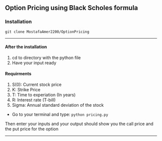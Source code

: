
## Option Pricing using Black Scholes formula

### Installation

`
git clone MostafaAmer2200/OptionPricing
`
***
#### After the installation
1. cd to directory with the python file
2. Have your input ready

#### Requirments

1. S(0): Current stock price
2. K: Strike Price
3. T: Time to experiation (In years)
4. R: Interest rate (T-bill)
5. Sigma: Annual standard deviation of the stock


* Go to your terminal and type:
`
python pricing.py
`

Then enter your inputs and your output should show you the call price and the put price for the option
***

<!-- **Output Example**:
`
Enter Spot Price S(0): 230
`
`
Enter Strike Price K: 250
`
`
Enter time T: 0.5
`
`
Enter interest rate r: 0.05
`
`
Enter standard deviation sigma: 0.20
`
`
Option Call Price: 7.3750780644052725
`
`
Option Put Price: 21.20255607148843
` -->



